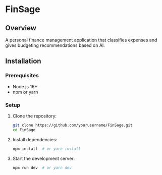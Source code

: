 # FinSage

## Overview
A personal finance management application that classifies expenses and gives budgeting recommendations based on AI.

## Installation
### Prerequisites
- Node.js 16+
- npm or yarn

### Setup
1. Clone the repository:
   ```bash
   git clone https://github.com/yourusername/FinSage.git
   cd FinSage

2. Install dependencies:
   ```bash
   npm install  # or yarn install

3. Start the development server:
   ```bash
   npm run dev  # or yarn dev




